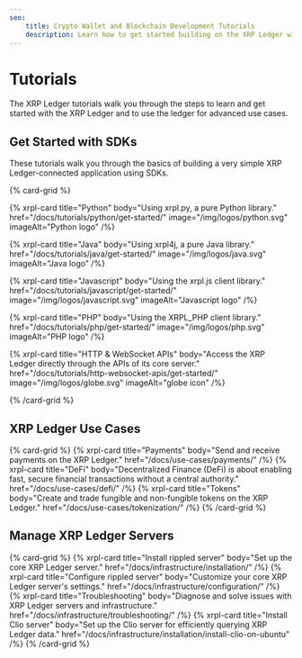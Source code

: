 ```yaml
---
seo:
    title: Crypto Wallet and Blockchain Development Tutorials
    description: Learn how to get started building on the XRP Ledger with these helpful crypto wallet and blockchain tutorials for developers.
---
```

# Tutorials

The XRP Ledger tutorials walk you through the steps to learn and get started with the XRP Ledger and to use the ledger for advanced use cases.

## Get Started with SDKs

These tutorials walk you through the basics of building a very simple XRP Ledger-connected application using SDKs.

{% card-grid %}

{% xrpl-card title="Python" body="Using xrpl.py, a pure Python library." href="/docs/tutorials/python/get-started/" image="/img/logos/python.svg" imageAlt="Python logo" /%}

{% xrpl-card title="Java" body="Using xrpl4j, a pure Java library." href="/docs/tutorials/java/get-started/" image="/img/logos/java.svg" imageAlt="Java logo" /%}

{% xrpl-card title="Javascript" body="Using the xrpl.js client library." href="/docs/tutorials/javascript/get-started/" image="/img/logos/javascript.svg" imageAlt="Javascript logo" /%}

{% xrpl-card title="PHP" body="Using the XRPL_PHP client library." href="/docs/tutorials/php/get-started/" image="/img/logos/php.svg" imageAlt="PHP logo" /%}

{% xrpl-card title="HTTP & WebSocket APIs" body="Access the XRP Ledger directly through the APIs of its core server." href="/docs/tutorials/http-websocket-apis/get-started/" image="/img/logos/globe.svg" imageAlt="globe icon" /%}

{% /card-grid %}

## XRP Ledger Use Cases

{% card-grid %}
{% xrpl-card title="Payments" body="Send and receive payments on the XRP Ledger." href="/docs/use-cases/payments/" /%}
{% xrpl-card title="DeFi" body="Decentralized Finance (DeFi) is about enabling fast, secure financial transactions without a central authority." href="/docs/use-cases/defi/" /%}
{% xrpl-card title="Tokens" body="Create and trade fungible and non-fungible tokens on the XRP Ledger." href="/docs/use-cases/tokenization/" /%}
{% /card-grid %}

## Manage XRP Ledger Servers

{% card-grid %}
{% xrpl-card title="Install rippled server" body="Set up the core XRP Ledger server." href="/docs/infrastructure/installation/" /%}
{% xrpl-card title="Configure rippled server" body="Customize your core XRP Ledger server's settings." href="/docs/infrastructure/configuration/" /%}
{% xrpl-card title="Troubleshooting" body="Diagnose and solve issues with XRP Ledger servers and infrastructure." href="/docs/infrastructure/troubleshooting/" /%}
{% xrpl-card title="Install Clio server" body="Set up the Clio server for efficiently querying XRP Ledger data." href="/docs/infrastructure/installation/install-clio-on-ubuntu" /%}
{% /card-grid %}
